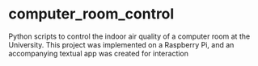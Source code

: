# computer_room_control
Python scripts to control the indoor air quality of a computer room at the University. This project was implemented on a Raspberry Pi, and an accompanying textual app was created for interaction
